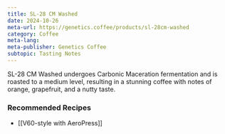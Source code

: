```yaml
---
title: SL-28 CM Washed
date: 2024-10-26
meta-url: https://genetics.coffee/products/sl-28cm-washed
category: Coffee
meta-lang: 
meta-publisher: Genetics Coffee
subtopic: Tasting Notes
---
```

SL-28 CM Washed undergoes Carbonic Maceration fermentation and is roasted to a medium level, resulting in a stunning coffee with notes of orange, grapefruit, and a nutty taste. 

### Recommended Recipes
- [[V60-style with AeroPress]]